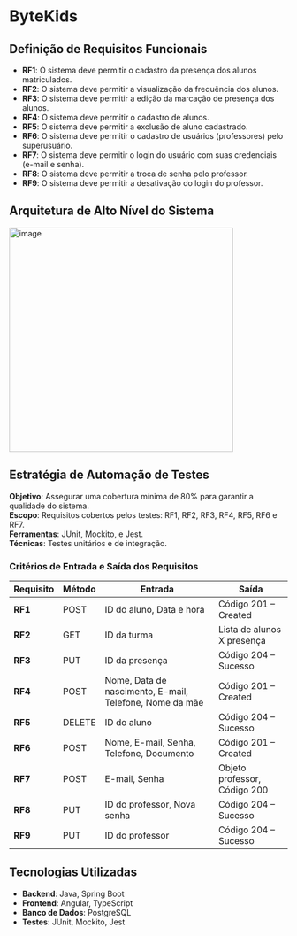 # ByteKids

## Definição de Requisitos Funcionais

- **RF1**: O sistema deve permitir o cadastro da presença dos alunos matriculados.
- **RF2**: O sistema deve permitir a visualização da frequência dos alunos.
- **RF3**: O sistema deve permitir a edição da marcação de presença dos alunos.
- **RF4**: O sistema deve permitir o cadastro de alunos.
- **RF5**: O sistema deve permitir a exclusão de aluno cadastrado.
- **RF6**: O sistema deve permitir o cadastro de usuários (professores) pelo superusuário.
- **RF7**: O sistema deve permitir o login do usuário com suas credenciais (e-mail e senha).
- **RF8**: O sistema deve permitir a troca de senha pelo professor.
- **RF9**: O sistema deve permitir a desativação do login do professor.

## Arquitetura de Alto Nível do Sistema
<img width="405" alt="image" src="https://github.com/user-attachments/assets/bdecd5fd-f18f-4187-95fa-c86885476d63">

## Estratégia de Automação de Testes

**Objetivo**: Assegurar uma cobertura mínima de 80% para garantir a qualidade do sistema.  
**Escopo**: Requisitos cobertos pelos testes: RF1, RF2, RF3, RF4, RF5, RF6 e RF7.  
**Ferramentas**: JUnit, Mockito, e Jest.  
**Técnicas**: Testes unitários e de integração.

### Critérios de Entrada e Saída dos Requisitos

| Requisito | Método | Entrada                                      | Saída                         |
|-----------|--------|----------------------------------------------|-------------------------------|
| **RF1**   | POST   | ID do aluno, Data e hora                     | Código 201 – Created          |
| **RF2**   | GET    | ID da turma                                  | Lista de alunos X presença  |
| **RF3**   | PUT    | ID da presença                               | Código 204 – Sucesso          |
| **RF4**   | POST   | Nome, Data de nascimento, E-mail, Telefone, Nome da mãe | Código 201 – Created  |
| **RF5**   | DELETE | ID do aluno                                  | Código 204 – Sucesso          |
| **RF6**   | POST   | Nome, E-mail, Senha, Telefone, Documento     | Código 201 – Created          |
| **RF7**   | POST   | E-mail, Senha                                | Objeto professor, Código 200  |
| **RF8**   | PUT    | ID do professor, Nova senha                  | Código 204 – Sucesso          |
| **RF9**   | PUT    | ID do professor                              | Código 204 – Sucesso          |

## Tecnologias Utilizadas

- **Backend**: Java, Spring Boot
- **Frontend**: Angular, TypeScript
- **Banco de Dados**: PostgreSQL
- **Testes**: JUnit, Mockito, Jest
